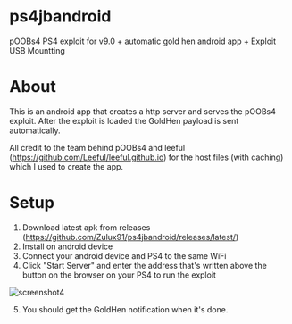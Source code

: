 # ps4jbandroid

pOOBs4 PS4 exploit for v9.0 + automatic gold hen android app + Exploit USB Mountting

# About
This is an android app that creates a http server and serves the pOOBs4 exploit. After the exploit is loaded the GoldHen payload is sent automatically.

All credit to the team behind pOOBs4 and leeful (https://github.com/Leeful/leeful.github.io) for the host files (with caching) which I used to create the app.

# Setup
1. Download latest apk from releases (https://github.com/Zulux91/ps4jbandroid/releases/latest/)
2. Install on android device
3. Connect your android device and PS4 to the same WiFi
4. Click "Start Server" and enter the address that's written above the button on the browser on your PS4 to run the exploit

![screenshot4](https://user-images.githubusercontent.com/75229796/149730260-5b9ac945-3870-479d-85ef-9734de9e0cf8.jpg)


5. You should get the GoldHen notification when it's done.
